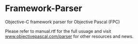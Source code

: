 # Framework-Parser
Objective-C framework parser for Objective Pascal (FPC)

Please refer to manual.rtf for the full usuage and visit www.objectivepascal.com/parser for other resources and news.
